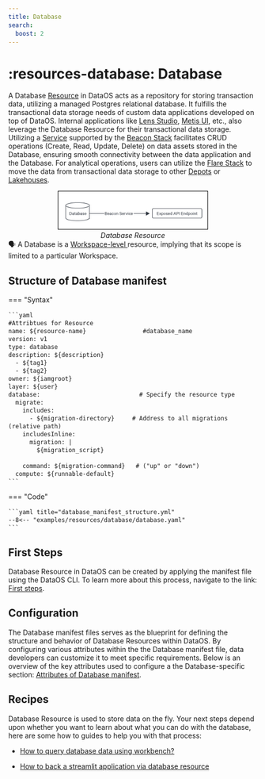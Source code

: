 ```yaml
---
title: Database
search:
  boost: 2
---
```


# :resources-database: Database

A Database [Resource](/resources/) in DataOS acts as a repository for storing transaction data, utilizing a managed Postgres relational database. It fulfills the transactional data storage needs of custom data applications developed on top of DataOS. Internal applications like [Lens Studio](/interfaces/lens/), [Metis UI](/interfaces/metis/), etc., also leverage the Database Resource for their transactional data storage. Utilizing a [Service](/resources/service/) supported by the [Beacon Stack](/resources/stacks/beacon/) facilitates CRUD operations (Create, Read, Update, Delete) on data assets stored in the Database, ensuring smooth connectivity between the data application and the Database. For analytical operations, users can utilize the [Flare Stack](/resources/stacks/flare/) to move the data from transactional data storage to other [Depots](/resources/depot/) or [Lakehouses](/resources/lakehouse/).

<div style="text-align: center;">
  <img src="/resources/database/database.png" alt="Database Resource" style="border:1px solid black; width: 60%; height: auto;">
  <figcaption><i>Database Resource</i></figcaption>
</div>


<aside class="callout">
🗣️ A Database is a <a href="https://dataos.info/resources/types_of_dataos_resources/"> Workspace-level </a> resource, implying that its scope is limited to a particular Workspace.
</aside>

## Structure of Database manifest

=== "Syntax"

    ```yaml
    #Attribtues for Resource
    name: ${resource-name}                #database_name 
    version: v1                           
    type: database                        
    description: ${description}
      - ${tag1}
      - ${tag2}
    owner: ${iamgroot}
    layer: ${user} 
    database:                            # Specify the resource type
      migrate:
        includes:
          - ${migration-directory}     # Address to all migrations (relative path)
        includesInline:
          migration: |
            ${migration_script}

        command: ${migration-command}   # ("up" or "down")
      compute: ${runnable-default}
    ```


=== "Code"

    ```yaml title="database_manifest_structure.yml"
    --8<-- "examples/resources/database/database.yaml"
    ```

## First Steps

Database Resource in DataOS can be created by applying the manifest file using the DataOS CLI. To learn more about this process, navigate to the link: [First steps](/resources/database/first_steps/).

## Configuration

The Database manifest files serves as the blueprint for defining the structure and behavior of Database Resources within DataOS. By configuring various attributes within the the Database manifest file, data developers can customize it to meet specific requirements. Below is an overview of the key attributes used to configure a the Database-specific section: [Attributes of Database manifest](/resources/database/configurations/).
 
## Recipes


Database Resource is used to store data on the fly. Your next steps depend upon whether you want to learn about what you can do with the database,  here are some how to guides to help you with that process:

- [How to query database data using workbench?](/resources/database/how_to_guide/how_to_query_database_using_workbench/)

- [How to back a streamlit application via database resource](/resources/database/how_to_guide/how_to_create_a_streamlit_application_of_database_on_dataos/)